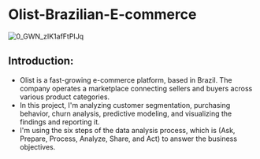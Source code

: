# Olist-Brazilian-E-commerce
![0_GWN_zIK1afFtPIJq](https://github.com/a7mdNasrr/Olist-Brazilian-E-commerce-Analysis-Project/assets/56299213/8d9dbd8e-32c0-44c3-af79-0f8cee686936)

## Introduction:  
* Olist is a fast-growing e-commerce platform, based in Brazil. The company operates a marketplace connecting sellers and buyers across various product categories.  
* In this project, I'm analyzing customer segmentation, purchasing behavior, churn analysis, predictive modeling, and visualizing the findings and reporting it.  
* I'm using the six steps of the data analysis process, which is (Ask, Prepare, Process, Analyze, Share, and Act) to answer the business objectives.
